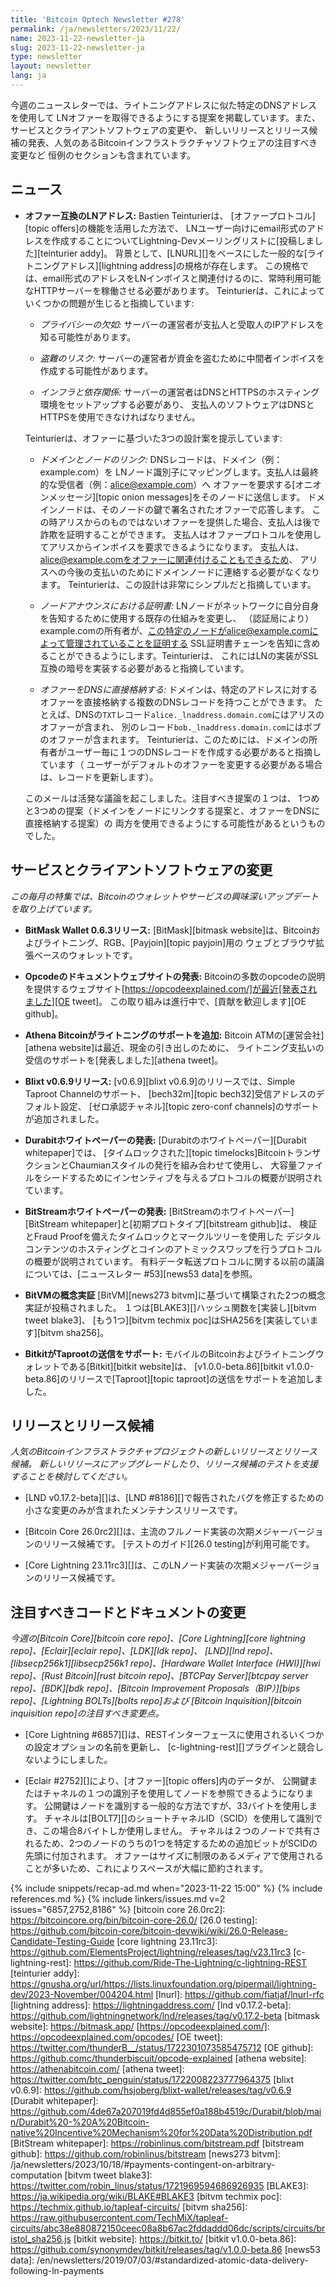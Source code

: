 ```yaml
---
title: 'Bitcoin Optech Newsletter #278'
permalink: /ja/newsletters/2023/11/22/
name: 2023-11-22-newsletter-ja
slug: 2023-11-22-newsletter-ja
type: newsletter
layout: newsletter
lang: ja
---
```

今週のニュースレターでは、ライトニングアドレスに似た特定のDNSアドレスを使用して
LNオファーを取得できるようにする提案を掲載しています。また、サービスとクライアントソフトウェアの変更や、
新しいリリースとリリース候補の発表、人気のあるBitcoinインフラストラクチャソフトウェアの注目すべき変更など
恒例のセクションも含まれています。

## ニュース

- **オファー互換のLNアドレス:** Bastien Teinturierは、
  [オファープロトコル][topic offers]の機能を活用した方法で、
  LNユーザー向けにemail形式のアドレスを作成することについてLightning-Devメーリングリストに[投稿しました][teinturier addy]。
  背景として、[LNURL][]をベースにした一般的な[ライトニングアドレス][lightning address]の規格が存在します。
  この規格では、email形式のアドレスをLNインボイスと関連付けるのに、常時利用可能なHTTPサーバーを稼働させる必要があります。
  Teinturierは、これによっていくつかの問題が生じると指摘しています:

  - _プライバシーの欠如:_ サーバーの運営者が支払人と受取人のIPアドレスを知る可能性があります。

  - _盗難のリスク:_ サーバーの運営者が資金を盗むために中間者インボイスを作成する可能性があります。

  - _インフラと依存関係:_ サーバーの運営者はDNSとHTTPSのホスティング環境をセットアップする必要があり、
    支払人のソフトウェアはDNSとHTTPSを使用できなければなりません。

  Teinturierは、オファーに基づいた3つの設計案を提示しています:

  - _ドメインとノードのリンク:_ DNSレコードは、ドメイン（例：example.com）を
    LNノード識別子にマッピングします。支払人は最終的な受信者（例：alice@example.com）へ
    オファーを要求する[オニオンメッセージ][topic onion messages]をそのノードに送信します。
    ドメインノードは、そのノードの鍵で署名されたオファーで応答します。
    この時アリスからのものではないオファーを提供した場合、支払人は後で詐欺を証明することができます。
    支払人はオファープロトコルを使用してアリスからインボイスを要求できるようになります。
    支払人は、alice@example.comをオファーに関連付けることもできるため、
    アリスへの今後の支払いのためにドメインノードに連絡する必要がなくなります。
    Teinturierは、この設計は非常にシンプルだと指摘しています。

  - _ノードアナウンスにおける証明書:_ LNノードがネットワークに自分自身を告知するために使用する既存の仕組みを変更し、
    （認証局により）example.comの所有者が、この特定のノードがalice@example.comによって管理されていることを証明する
    SSL証明書チェーンを告知に含めることができるようにします。Teinturierは、
    これにはLNの実装がSSL互換の暗号を実装する必要があると指摘しています。

  - _オファーをDNSに直接格納する:_ ドメインは、特定のアドレスに対するオファーを直接格納する複数のDNSレコードを持つことができます。
    たとえば、DNSの`TXT`レコード`alice._lnaddress.domain.com`にはアリスのオファーが含まれ、
    別のレコード`bob._lnaddress.domain.com`にはボブのオファーが含まれます。
    Teinturierは、このためには、ドメインの所有者がユーザー毎に１つのDNSレコードを作成する必要があると指摘しています（
    ユーザーがデフォルトのオファーを変更する必要がある場合は、レコードを更新します）。

  このメールは活発な議論を起こしました。注目すべき提案の１つは、
  1つめと3つめの提案（ドメインをノードにリンクする提案と、オファーをDNSに直接格納する提案）の
  両方を使用できるようにする可能性があるというものでした。

## サービスとクライアントソフトウェアの変更

*この毎月の特集では、Bitcoinのウォレットやサービスの興味深いアップデートを取り上げています。*

- **BitMask Wallet 0.6.3リリース:**
  [BitMask][bitmask website]は、Bitcoinおよびライトニング、RGB、[Payjoin][topic payjoin]用の
  ウェブとブラウザ拡張ベースのウォレットです。

- **Opcodeのドキュメントウェブサイトの発表:**
  Bitcoinの多数のopcodeの説明を提供するウェブサイト[https://opcodeexplained.com/]が最近[発表されました][OE tweet]。
  この取り組みは進行中で、[貢献を歓迎します][OE github]。

- **Athena Bitcoinがライトニングのサポートを追加:**
  Bitcoin ATMの[運営会社][athena website]は最近、現金の引き出しのために、
  ライトニング支払いの受信のサポートを[発表しました][athena tweet]。

- **Blixt v0.6.9リリース:**
  [v0.6.9][blixt v0.6.9]のリリースでは、Simple Taproot Channelのサポート、
  [bech32m][topic bech32]受信アドレスのデフォルト設定、
  [ゼロ承認チャネル][topic zero-conf channels]のサポートが追加されました。

- **Durabitホワイトペーパーの発表:**
  [Durabitのホワイトペーパー][Durabit whitepaper]では、
  [タイムロックされた][topic timelocks]BitcoinトランザクションとChaumianスタイルの発行を組み合わせて使用し、
  大容量ファイルをシードするためにインセンティブを与えるプロトコルの概要が説明されています。

- **BitStreamホワイトペーパーの発表:**
  [BitStreamのホワイトペーパー][BitStream whitepaper]と[初期プロトタイプ][bitstream github]は、
  検証とFraud Proofを備えたタイムロックとマークルツリーを使用した
  デジタルコンテンツのホスティングとコインのアトミックスワップを行うプロトコルの概要が説明されています。
  有料データ転送プロトコルに関する以前の議論については、[ニュースレター #53][news53 data]を参照。

- **BitVMの概念実証**
  [BitVM][news273 bitvm]に基づいて構築された2つの概念実証が投稿されました。
  １つは[BLAKE3][]ハッシュ関数を[実装し][bitvm tweet blake3]、
  [もう1つ][bitvm techmix poc]はSHA256を[実装しています][bitvm sha256]。

- **BitkitがTaprootの送信をサポート:**
  モバイルのBitcoinおよびライトニングウォレットである[Bitkit][bitkit website]は、
  [v1.0.0-beta.86][bitkit v1.0.0-beta.86]のリリースで[Taproot][topic taproot]の送信をサポートを追加しました。

## リリースとリリース候補

*人気のBitcoinインフラストラクチャプロジェクトの新しいリリースとリリース候補。
新しいリリースにアップグレードしたり、リリース候補のテストを支援することを検討してください。*

- [LND v0.17.2-beta][]は、[LND #8186][]で報告されたバグを修正するための
  小さな変更のみが含まれたメンテナンスリリースです。

- [Bitcoin Core 26.0rc2][]は、主流のフルノード実装の次期メジャーバージョンのリリース候補です。
  [テストのガイド][26.0 testing]が利用可能です。

- [Core Lightning 23.11rc3][]は、このLNノード実装の次期メジャーバージョンのリリース候補です。

## 注目すべきコードとドキュメントの変更

*今週の[Bitcoin Core][bitcoin core repo]、[Core
Lightning][core lightning repo]、[Eclair][eclair repo]、[LDK][ldk repo]、
[LND][lnd repo]、[libsecp256k1][libsecp256k1 repo]、[Hardware Wallet
Interface (HWI)][hwi repo]、[Rust Bitcoin][rust bitcoin repo]、[BTCPay
Server][btcpay server repo]、[BDK][bdk repo]、[Bitcoin Improvement
Proposals（BIP）][bips repo]、[Lightning BOLTs][bolts repo]および
[Bitcoin Inquisition][bitcoin inquisition repo]の注目すべき変更点。*

- [Core Lightning #6857][]は、RESTインターフェースに使用されるいくつかの設定オプションの名前を更新し、
  [c-lightning-rest][]プラグインと競合しないようにしました。

- [Eclair #2752][]により、[オファー][topic offers]内のデータが、
  公開鍵またはチャネルの１つの識別子を使用してノードを参照できるようになります。
  公開鍵はノードを識別する一般的な方法ですが、33バイトを使用します。
  チャネルは[BOLT7][]のショートチャネルID（SCID）を使用して識別でき、この場合8バイトしか使用しません。
  チャネルは２つのノードで共有されるため、2つのノードのうちの1つを特定するための追加ビットがSCIDの先頭に付加されます。
  オファーはサイズに制限のあるメディアで使用されることが多いため、これによりスペースが大幅に節約されます。

{% include snippets/recap-ad.md when="2023-11-22 15:00" %}
{% include references.md %}
{% include linkers/issues.md v=2 issues="6857,2752,8186" %}
[bitcoin core 26.0rc2]: https://bitcoincore.org/bin/bitcoin-core-26.0/
[26.0 testing]: https://github.com/bitcoin-core/bitcoin-devwiki/wiki/26.0-Release-Candidate-Testing-Guide
[core lightning 23.11rc3]: https://github.com/ElementsProject/lightning/releases/tag/v23.11rc3
[c-lightning-rest]: https://github.com/Ride-The-Lightning/c-lightning-REST
[teinturier addy]: https://gnusha.org/url/https://lists.linuxfoundation.org/pipermail/lightning-dev/2023-November/004204.html
[lnurl]: https://github.com/fiatjaf/lnurl-rfc
[lightning address]: https://lightningaddress.com/
[lnd v0.17.2-beta]: https://github.com/lightningnetwork/lnd/releases/tag/v0.17.2-beta
[bitmask website]: https://bitmask.app/
[https://opcodeexplained.com/]: https://opcodeexplained.com/opcodes/
[OE tweet]: https://twitter.com/thunderB__/status/1722301073585475712
[OE github]: https://github.comc/thunderbiscuit/opcode-explained
[athena website]: https://athenabitcoin.com/
[athena tweet]: https://twitter.com/btc_penguin/status/1722008223777964375
[blixt v0.6.9]: https://github.com/hsjoberg/blixt-wallet/releases/tag/v0.6.9
[Durabit whitepaper]: https://github.com/4de67a207019fd4d855ef0a188b4519c/Durabit/blob/main/Durabit%20-%20A%20Bitcoin-native%20Incentive%20Mechanism%20for%20Data%20Distribution.pdf
[BitStream whitepaper]: https://robinlinus.com/bitstream.pdf
[bitstream github]: https://github.com/robinlinus/bitstream
[news273 bitvm]: /ja/newsletters/2023/10/18/#payments-contingent-on-arbitrary-computation
[bitvm tweet blake3]: https://twitter.com/robin_linus/status/1721969594686926935
[BLAKE3]: https://ja.wikipedia.org/wiki/BLAKE#BLAKE3
[bitvm techmix poc]: https://techmix.github.io/tapleaf-circuits/
[bitvm sha256]: https://raw.githubusercontent.com/TechMiX/tapleaf-circuits/abc38e880872150ceec08a8b67ac2fddaddd06dc/scripts/circuits/bristol_sha256.js
[bitkit website]: https://bitkit.to/
[bitkit v1.0.0-beta.86]: https://github.com/synonymdev/bitkit/releases/tag/v1.0.0-beta.86
[news53 data]: /en/newsletters/2019/07/03/#standardized-atomic-data-delivery-following-ln-payments
